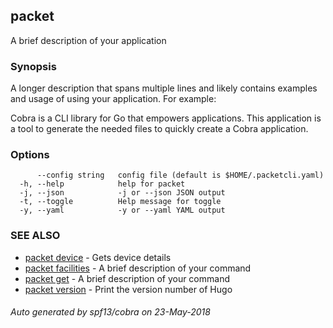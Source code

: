 ## packet

A brief description of your application

### Synopsis

A longer description that spans multiple lines and likely contains
examples and usage of using your application. For example:

Cobra is a CLI library for Go that empowers applications.
This application is a tool to generate the needed files
to quickly create a Cobra application.

### Options

```
      --config string   config file (default is $HOME/.packetcli.yaml)
  -h, --help            help for packet
  -j, --json            -j or --json JSON output
  -t, --toggle          Help message for toggle
  -y, --yaml            -y or --yaml YAML output
```

### SEE ALSO

* [packet device](packet_device.md)	 - Gets device details
* [packet facilities](packet_facilities.md)	 - A brief description of your command
* [packet get](packet_get.md)	 - A brief description of your command
* [packet version](packet_version.md)	 - Print the version number of Hugo

###### Auto generated by spf13/cobra on 23-May-2018
